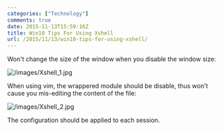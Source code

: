 ```yaml
---
categories: ["Technology"]
comments: true
date: 2015-11-13T15:59:16Z
title: Win10 Tips For Using Xshell
url: /2015/11/13/win10-tips-for-using-xshell/
---
```


Won't change the size of the window when you disable the window size:   

![/images/Xshell_1.jpg](/images/Xshell_1.jpg)    

When using vim, the wrappered module should be disable, thus won't cause you
mis-editing the content of the file:    

![/images/Xshell_2.jpg](/images/Xshell_2.jpg)   

The configuration should be applied to each session.    

